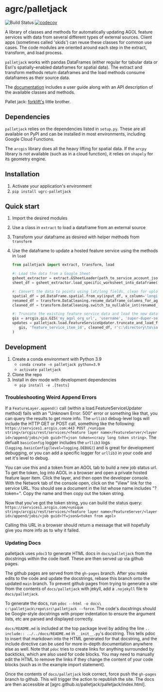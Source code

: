 # agrc/palletjack

![Build Status](https://github.com/agrc/palletjack/workflows/Build%20and%20Test/badge.svg)
[![codecov](https://codecov.io/gh/agrc/palletjack/branch/main/graph/badge.svg)](https://codecov.io/gh/agrc/palletjack)

A library of classes and methods for automatically updating AGOL feature services with data from several different types of external sources. Client apps (sometimes called 'skids') can reuse these classes for common use cases. The code modules are oriented around each step in the extract, transform, and load process.

`palletjack` works with pandas DataFrames (either regular for tabular data or Esri's spatially-enabled dataframes for spatial data). The extract and transform methods return dataframes and the load methods consume dataframes as their source data.

The [documentation](https://agrc.github.io/palletjack/palletjack) includes a user guide along with an API description of the available classes and methods.

Pallet jack: [forklift's](https://www.github.com/agrc/forklift) little brother.

## Dependencies

`palletjack` relies on the dependencies listed in `setup.py`. These are all available on PyPI and can be installed in most environments, including Google Cloud Functions.

The `arcgis` library does all the heavy lifting for spatial data. If the `arcpy` library is not available (such as in a cloud function), it relies on `shapely` for its geometry engine.

## Installation

1. Activate your application's environment
1. `pip install ugrc-palletjack`

## Quick start

1. Import the desired modules
1. Use a class in `extract` to load a dataframe from an external source
1. Transform your dataframe as desired with helper methods from `transform`
1. Use the dataframe to update a hosted feature service using the methods in `load`

   ```python
   from palletjack import extract, transform, load

   #: Load the data from a Google Sheet
   gsheet_extractor = extract.GSheetLoader(path_to_service_account_json)
   sheet_df = gsheet_extractor.load_specific_worksheet_into_dataframe(sheet_id, 'title of desired sheet', by_title=True)

   #: Convert the data to points using lat/long fields, clean for uploading
   spatial_df = pd.DataFrame.spatial.from_xy(input_df, x_column='longitude', y_column='latitude')
   renamed_df = transform.DataCleaning.rename_dataframe_columns_for_agol(spatial_df)
   cleaned_df = transform.DataCleaning.switch_to_nullable_int(renamed_df, ['an_int_field_with_null_values'])

   #: Truncate the existing feature service data and load the new data
   gis = arcgis.gis.GIS('my_agol_org_url', 'username', 'super-duper-secure-password')
   updates = palletjack.load.FeatureServiceUpdater.truncate_and_load_features(
      gis, 'feature_service_item_id', cleaned_df, r'c:\directory\to\save\truncated\data\in\case\of\error'
   )
   ```

## Development

1. Create a conda environment with Python 3.9
   - `conda create -n palletjack python=3.9`
   - `activate palletjack`
1. Clone the repo
1. Install in dev mode with development dependencies
   - `pip install -e .[tests]`

### Troubleshooting Weird Append Errors

If a `FeatureLayer.append()` call (within a load.FeatureServiceUpdater method) fails with an "Unknown Error: 500" error or something like that, you can query the results to get more info. The `urllib3` debug-level logs will include the HTTP GET or POST call, something like the following:
`https://services1.arcgis.com:443 POST /<unique string>/arcgis/rest/services/<feature layer name>/FeatureServer/<layer id>/append/jobs/<job guid>?f=json token=<crazy long token string>`. The defualt `basicConfig` logger includes the `urllib3` logs (`logging.basicConfig(level=logging.DEBUG)`) and is great for development debugging, or you can add a specific logger for `urllib3` in your code and set it's level to debug.  

You can use this and a token from an AGOL tab to build a new job status url. To get the token, log into AGOL in a browser and open a private hosted feature layer item. Click the layer, and then open the developer console. With the Network tab of the console open, click on the "View" link for the service URL. You should see a document in the list whose name includes "?token=<really long token string>". Copy the name and then copy out the token string.

Now that you've got the token string, you can build the status query:
`https://services1.arcgis.com/<unique string>/arcgis/rest/services/<feature layer name>/FeatureServer/<layer id>/append/jobs/<job guid>?f=json&<token from agol>`

Calling this URL in a browser should return a message that will hopefully give you more info as to why it failed.

### Updating Docs

palletjack uses `pdoc3` to generate HTML docs in `docs/palletjack` from the docstrings within the code itself. These are then served up via github pages.

The github pages are served from the `gh-pages` branch. After you make edits to the code and update the docstrings, rebase this branch onto the updated `main` branch. To prevent github pages from trying to generate a site from the contents of `docs/palletjack` with jekyll, add a `.nojekyll` file to `docs/palletjack`.

To generate the docs, run `pdoc --html -o docs\ c:\palletjack\repo\src\palletjack --force`. The code's docstrings should be Google-style docstrings with proper indentation to ensure the argument lists, etc are parsed and displayed correctly.

`docs/README.md` is included at the top package level by adding the line `.. include:: ../../docs/README.md` in `__init__.py`'s docstring. This tells pdoc to insert that markdown into the HTML generated for that docstring, and the include directive can be used for more in-depth documentation anywhere else as well. Note that `pdoc` tries to create links for anything surrounded by backticks, which are also used for code blocks. You may need to manually edit the HTML to remove the links if they change the content of your code blocks (such as in the example import statement).

Once the contents of `docs/palletjack` look correct, force push the `gh-pages` branch to github. This will trigger the action to republish the site. The docs are then accessible at [agrc.github.io/palletjack/palletjack/index.html].
